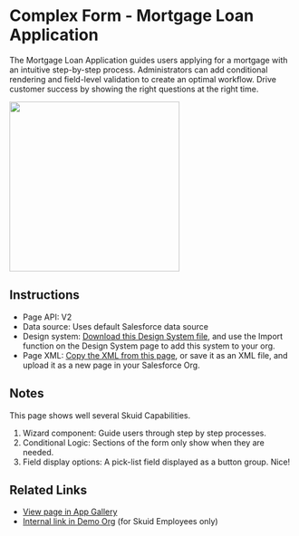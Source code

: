 # Complex Form - Mortgage Loan Application 

The Mortgage Loan Application guides users applying for a mortgage with an intuitive step-by-step process. Administrators can add conditional rendering and field-level validation to create an optimal workflow. Drive customer success by showing the right questions at the right time.

<img src="mortgage_property.png" width="300"></img>


## Instructions
- Page API:  V2
- Data source: Uses default Salesforce data source
- Design system: [Download this Design System file](https://github.com/skuid/SamplePages/blob/master/Use_Cases/SamplePages.designsystem), and use the Import function on the Design System page to add this system to your org. 
- Page XML:  [Copy the XML from this page](Complex_Form.xml?raw=true), or save it as an XML file, and upload it as a new page in your Salesforce Org.  

## Notes
This page shows well several Skuid Capabilities. 
1. Wizard component: Guide users through step by step processes. 
2. Conditional Logic: Sections of the form only show when they are needed. 
3. Field display options: A pick-list field displayed as a button group.  Nice!

## Related Links
- [View page in App Gallery](https://portal.skuidsite.com/designsystem/applications/detail/mortgage)
- [Internal link in Demo Org](https://skuid-demo--skuid.na37.visual.force.com/apex/skuid__ui?page=SamplePages_ComplexForm) (for Skuid Employees only)

